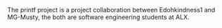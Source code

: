 The printf project is a project collaboration between Edohkindness1 and MG-Musty, the both are software engineering students at ALX.
